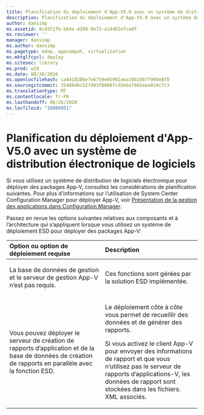 ```yaml
---
title: Planification du déploiement d'App-V5.0 avec un système de distribution électronique de logiciels
description: Planification du déploiement d'App-V5.0 avec un système de distribution électronique de logiciels
author: dansimp
ms.assetid: 8cd3f1fb-b84e-4260-9e72-a14d01e7cadf
ms.reviewer: ''
manager: dansimp
ms.author: dansimp
ms.pagetype: mdop, appcompat, virtualization
ms.mktglfcycl: deploy
ms.sitesec: library
ms.prod: w10
ms.date: 08/30/2016
ms.openlocfilehash: ca441820be7e6759e65902aea18b2db7f989e8f0
ms.sourcegitcommit: 354664bc527d93f80687cd2eba70d1eea024c7c3
ms.translationtype: MT
ms.contentlocale: fr-FR
ms.lasthandoff: 06/26/2020
ms.locfileid: "10804951"
---
```

# Planification du déploiement d'App-V5.0 avec un système de distribution électronique de logiciels


Si vous utilisez un système de distribution de logiciels électronique pour déployer des packages App-V, consultez les considérations de planification suivantes. Pour plus d’informations sur l’utilisation de System Center Configuration Manager pour déployer App-V, voir [Présentation de la gestion des applications dans Configuration Manager](https://go.microsoft.com/fwlink/?LinkId=281816).

Passez en revue les options suivantes relatives aux composants et à l’architecture qui s’appliquent lorsque vous utilisez un système de déploiement ESD pour déployer des packages App-V:

<table>
<colgroup>
<col width="50%" />
<col width="50%" />
</colgroup>
<thead>
<tr class="header">
<th align="left">Option ou option de déploiement requise</th>
<th align="left">Description</th>
</tr>
</thead>
<tbody>
<tr class="odd">
<td align="left"><p>La base de données de gestion et le serveur de gestion App-V n’est pas requis.</p></td>
<td align="left"><p>Ces fonctions sont gérées par la solution ESD implémentée.</p></td>
</tr>
<tr class="even">
<td align="left"><p>Vous pouvez déployer le serveur de création de rapports d’application et de la base de données de création de rapports en parallèle avec la fonction ESD.</p></td>
<td align="left"><p>Le déploiement côte à côte vous permet de recueillir des données et de générer des rapports.</p>
<p>Si vous activez le client App-V pour envoyer des informations de rapport et que vous n’utilisez pas le serveur de rapports d’applications-V, les données de rapport sont stockées dans les fichiers. XML associés.</p></td>
</tr>
</tbody>
</table>

 






 

 






